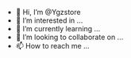 - 👋 Hi, I’m @Ygzstore
- 👀 I’m interested in ...
- 🌱 I’m currently learning ...
- 💞️ I’m looking to collaborate on ...
- 📫 How to reach me ...

<!---
Ygzstore/Ygzstore is a ✨ special ✨ repository because its `README.md` (this file) appears on your GitHub profile.
You can click the Preview link to take a look at your changes.
--->
